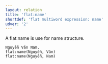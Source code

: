 ```yaml
---
layout: relation
title: 'flat:name'
shortdef: 'flat multiword expression: name'
udver: '2'
---
```


A flat:name is use for name structure.

~~~ sdparse
Nguyễn Văn Nam. 
flat:name(Nguyễn, Văn)
flat:name(Nguyễn, Nam)
~~~

<!-- Interlanguage links updated Po 11. listopadu 2024, 20:10:57 CET -->
